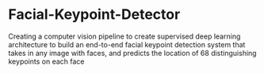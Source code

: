 # Facial-Keypoint-Detector
Creating a computer vision pipeline to create supervised deep learning architecture  to build an end-to-end facial keypoint detection system that takes in any image with faces, and predicts the location of 68 distinguishing keypoints on each face
